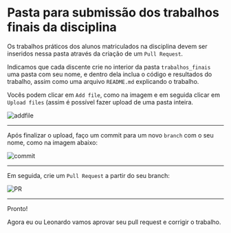 # Pasta para submissão dos trabalhos finais da disciplina

Os trabalhos práticos dos alunos matriculados na disciplina devem ser inseridos nessa pasta através da criação de um `Pull Request`.

Indicamos que cada discente crie no interior da pasta `trabalhos_finais` uma pasta com seu nome, e dentro dela inclua o código e resultados do trabalho,
assim como uma arquivo `README.md` explicando o trabalho.

Vocês podem clicar em `Add file`, como na imagem e em seguida clicar em `Upload files`  (assim é possível fazer upload de uma pasta inteira.

![addfile](https://user-images.githubusercontent.com/58128421/150833324-58c0dd12-89a4-4fe9-8bad-e4d982b3c868.png)

***

Após finalizar o upload, faço um commit para um novo `branch` com o seu nome, como na imagem abaixo:

![commit](https://user-images.githubusercontent.com/58128421/150833434-f9528e67-8bc9-4b89-876f-6f8c0c53d0b5.png)

***

Em seguida, crie um `Pull Request` a partir do seu branch:

![PR](https://user-images.githubusercontent.com/58128421/150833843-3a5530d3-8030-4e78-ae34-bec7049b5d48.png)

***

Pronto!

Agora eu ou Leonardo vamos aprovar seu pull request e corrigir o trabalho.
